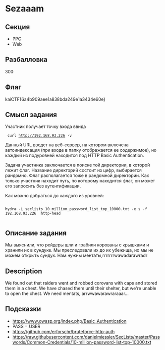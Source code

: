 # Sezaaam

## Секция
- PPC
- Web

## Разбалловка
300

## Флаг
kaiCTF{6a4b909aee1a838bda249e1a3434e60e}

## Смысл задания
Участник получает точку входа ввида 

<code bash> curl http://192.168.93.226 -v</code>

Данный URL введет на веб-сервер, на котором включена автоиндексация (при входе в папку отображается ее содержимое), но каждый из подуровней находится под HTTP Basic Authentication.

Задача участника заключается в поиске той директории, в которой лежит флаг. Название директорий состоит из цифр, выбирается рандомно. Флаг располагается тоже в рандомной директории. Как только участник находит путь, по которому находится флаг, он может его запросить без аутентификации.
 
 
 Как можно добраться до каждого из уровней:
 
  <code bash>
hydra -L seclists_10_million_password_list_top_10000.txt -e s -f 192.168.93.226  http-head
 </code>

## Описание задания
Мы выяснили, что рейдеры шли и грабили корованы с крышками и хранили их в сундуке. Мы преследовали их до их убежища, но мы не можем открыть сундук. Нам нужны ментаты,rrrrrrrwawadarawradr

## Description
We found out that raiders went and robbed corovans with caps and stored them in a chest. We have chased them until their shelter, but we're unable to open the chest. We need mentats, arrwwawarawraraaar...

## Подсказки
- https://www.owasp.org/index.php/Basic_Authentication
- PASS = USER
- https://github.com/erforschr/bruteforce-http-auth
- https://raw.githubusercontent.com/danielmiessler/SecLists/master/Passwords/Common-Credentials/10-million-password-list-top-10000.txt
